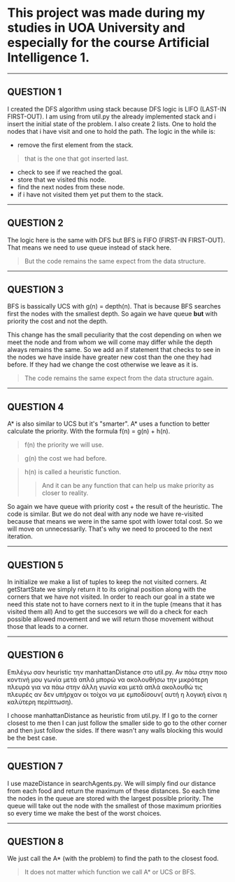 # This project was made during my studies in UOA University and especially for the course Artificial Intelligence 1.

---

## QUESTION 1

I created the DFS algorithm using stack because DFS logic is LIFO (LAST-IN FIRST-OUT).
I am using from util.py the already implemented stack and i insert the initial state of the problem.
I also create 2 lists. One to hold the nodes that i have visit and one to hold the path.
The logic in the while is:
- remove the first element from the stack.
> that is the one that got inserted last.
- check to see if we reached the goal.
- store that we visited this node.
- find the next nodes from these node.
- if i have not visited them yet put them to the stack.

---

## QUESTION 2

The logic here is the same with DFS but BFS is FIFO (FIRST-IN FIRST-OUT).
That means we need to use queue instead of stack here.
> But the code remains the same expect from the data structure.

---

## QUESTION 3

BFS is bassically UCS with g(n) = depth(n).
That is because BFS searches first the nodes with the smallest depth.
So again we have queue **but** with priority the cost and not the depth.

This change has the small peculiarity that the cost depending on when we meet the node
and from whom we will come may differ while the depth always remains the same.
So we add an if statement that checks to see in the nodes we have inside have greater new
cost than the one they had before. If they had we change the cost otherwise we leave as it is.

> The code remains the same expect from the data structure again.

---

## QUESTION 4

A* is also similar to UCS but it's "smarter".
A* uses a function to better calculate the priority.
With the formula f(n) = g(n) + h(n).
> f(n) the priority we will use.

> g(n) the cost we had before.

> h(n) is called a heuristic function.
>> And it can be any function that can help us make priority as closer to reality.

So again we have queue with priority cost + the result of the heuristic.
The code is similar. But we do not deal with any node we have
re-visited because that means we were in the same spot with lower total cost.
So we will move on unnecessarily.
That's why we need to proceed to the next iteration.

---

## QUESTION 5

In initialize we make a list of tuples to keep the not visited corners.
At getStartState we simply return it to its original position along with the corners
that we have not visited.
In order to reach our goal in a state we need this
state not to have corners next to it in the tuple (means that it has visited them all)
And to get the succesors we will do a check for each
possible allowed movement and we will return those movement without those
that leads to a corner.

---

## QUESTION 6

Επιλέγω σαν heuristic την manhattanDistance στο util.py.
Αν πάω στην ποιο κοντινή μου γωνία μετά απλά μπορώ να ακολουθήσω την μικρότερη
πλευρά για να πάω στην άλλη γωνία και μετά απλά ακολουθώ τις πλευρές αν δεν υπήρχαν
οι τοίχοι να με εμποδίσουν( αυτή η λογική είναι η καλύτερη περίπτωση).

I choose manhattanDistance as heuristic from util.py.
If I go to the corner closest to me then I can just follow the smaller side to go
to the other corner and then just follow the sides.
If there wasn't any walls blocking this would be the best case.

---

## QUESTION 7

I use mazeDistance in searchAgents.py.
We will simply find our distance from each food and return the maximum of
these distances. So each time the nodes in the queue are stored with the largest possible priority.
The queue will take out the node with the smallest of those maximum priorities so every time we make the best of the worst choices.

---

## QUESTION 8

We just call the A* (with the problem) to find the path to the closest food.
> It does not matter which function we call A* or UCS or BFS.
